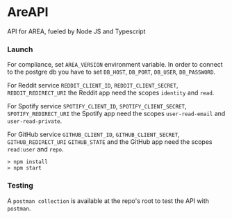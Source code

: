 # AreAPI
API for AREA, fueled by Node JS and Typescript

### Launch
For compliance, set `AREA_VERSION` environment variable. In order to connect to the postgre db you have to set `DB_HOST`, 
`DB_PORT`, `DB_USER`, `DB_PASSWORD`. 

For Reddit service `REDDIT_CLIENT_ID`, `REDDIT_CLIENT_SECRET`, `REDDIT_REDIRECT_URI` the Reddit app need 
the scopes `identity` and `read`.

For Spotify service `SPOTIFY_CLIENT_ID`, `SPOTIFY_CLIENT_SECRET`, `SPOTIFY_REDIRECT_URI` the Spotify app need
the scopes `user-read-email` and `user-read-private`.

For GitHub service `GITHUB_CLIENT_ID`, `GITHUB_CLIENT_SECRET`, `GITHUB_REDIRECT_URI` `GITHUB_STATE` and the GitHub app need
the scopes `read:user` and `repo`.


```shell script
> npm install
> npm start
```

### Testing
A `postman collection` is available at the repo's root to test the API with `postman`.
